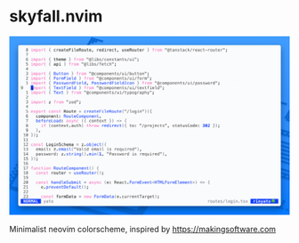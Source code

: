 # skyfall.nvim

![Preview](./assets/preview.png)

Minimalist neovim colorscheme, inspired by https://makingsoftware.com
